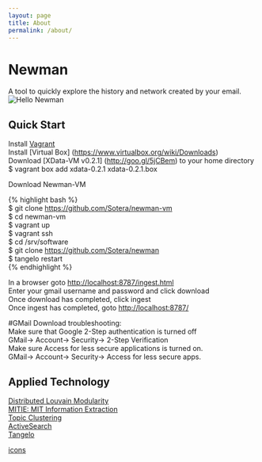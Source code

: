 ```yaml
---
layout: page
title: About
permalink: /about/
---
```


# Newman
A tool to quickly explore the history and network created by your email.
![Hello Newman](http://s2.quickmeme.com/img/2c/2cc68b7c1ba0a12bb8bc3438ecfea4d118bdefa65989dfa74825af5f85919739.jpg)
## Quick Start
Install [Vagrant](http://www.vagrantup.com/)  
Install [Virtual Box] (https://www.virtualbox.org/wiki/Downloads)  
Download [XData-VM v0.2.1] (http://goo.gl/5jCBem) to your home directory
    $ vagrant box add xdata-0.2.1 xdata-0.2.1.box  

Download Newman-VM  

{% highlight bash %}  
$ git clone https://github.com/Sotera/newman-vm  
$ cd newman-vm  
$ vagrant up  
$ vagrant ssh  
$ cd /srv/software  
$ git clone https://github.com/Sotera/newman  
$ tangelo restart  
{% endhighlight %}

In a browser goto [http://localhost:8787/ingest.html](http://localhost:8787/ingest.html)  
Enter your gmail username and password and click download  
Once download has completed, click ingest  
Once ingest has completed, goto [http://localhost:8787/](http://localhost:8787/)  

#GMail Download troubleshooting:  
Make sure that Google 2-Step authentication is turned off  
    GMail-> Account-> Security-> 2-Step Verification  
Make sure Access for less secure applications is turned on.  
    GMail-> Account-> Security-> Access for less secure apps.  

## Applied Technology
[Distributed Louvain Modularity](https://github.com/Sotera/distributed-louvain-modularity)  
[MITIE: MIT Information Extraction](https://github.com/mitll/MITIE)  
[Topic Clustering](https://github.com/mitll/topic-clustering)  
[ActiveSearch](https://github.com/AutonlabCMU/ActiveSearch)  
[Tangelo](http://tangelo.kitware.com)

[icons](https://www.iconfinder.com/iconsets/document-icons-2)  
